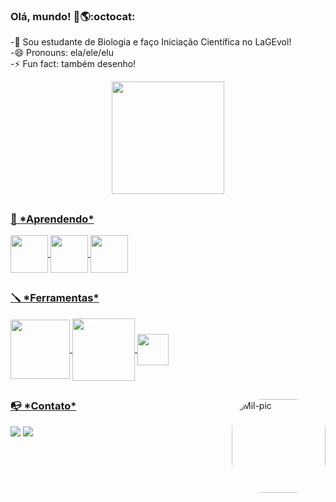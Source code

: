 ### Olá, mundo! 👋🌎:octocat:

<!--
**milasvi/milasvi** is a ✨ _special_ ✨ repository because its `README.md` (this file) appears on your GitHub profile.

Here are some ideas to get you started:

- 🔭 I’m currently working on ...
- 🌱 I’m currently learning ...
- 👯 I’m looking to collaborate on ...
- 🤔 I’m looking for help with ...
- 💬 Ask me about ...
- 📫 How to reach me: ...
- 😄 Pronouns: ...
- ⚡ Fun fact: ...
--> 
-🌱 Sou estudante de Biologia e faço Iniciação Científica no LaGEvol!   </br>
-😄 Pronouns: ela/ele/elu  </br>
-⚡ Fun fact: também desenho!   </br>


<div align="center">
  <a href="https://github.com/milasvi">
  <img height="180em" src="https://github-readme-stats.vercel.app/api?username=milasvi&show_icons=true&theme=tokyonight&include_all_commits=true&count_private=true"/>
</div>


  
  ##
  
<div>

  <h3>🌱 *Aprendendo* </h3>
<img align="center" height="60em" src="https://cdn.jsdelivr.net/gh/devicons/devicon/icons/python/python-plain-wordmark.svg" />
<img align = "center" height= "60em"src="https://cdn.jsdelivr.net/gh/devicons/devicon/icons/html5/html5-plain-wordmark.svg" />
<img align ="center" height="60em" src="https://www.mossmatters.com/blog/HybPiper_images/hybpiper_logo_vector.jpg" />


  
  ##
  
  <h3>🪛 *Ferramentas* </h3>
<img align="center" height="95em" src="https://cdn.jsdelivr.net/gh/devicons/devicon/icons/pycharm/pycharm-original-wordmark.svg" />
<img align="center" height="100em" src="https://cdn.jsdelivr.net/gh/devicons/devicon/icons/visualstudio/visualstudio-plain-wordmark.svg"/>
<img align ="center" height="50em" src="https://cdn.jsdelivr.net/gh/devicons/devicon/icons/git/git-plain-wordmark.svg" />
          
          
          
          
    
<div>          

  <img align="right" alt="Mil-pic" height="150" style="border-radius:50px;" src="https://media.discordapp.net/attachments/862446385922965514/973592808197849198/Design_sem_nome.gif?width=551&height=551">
</div>
         
  
## 
  
<div>
  
  <h3> 📭 *Contato* </h3>
  <a target="_blank" href = "mailto:milenasrr@estudante.ufscar.br"><img src="https://img.shields.io/badge/-Gmail-%23333?style=for-the-badge&logo=gmail&logoColor=white" ></a>
  <a target="_blank" href="www.linkedin.com/in/milena-r-a62078201" ><img src="https://img.shields.io/badge/-LinkedIn-%230077B5?style=for-the-badge&logo=linkedin&logoColor=white" target="_blank"></a> 

  
<div>
